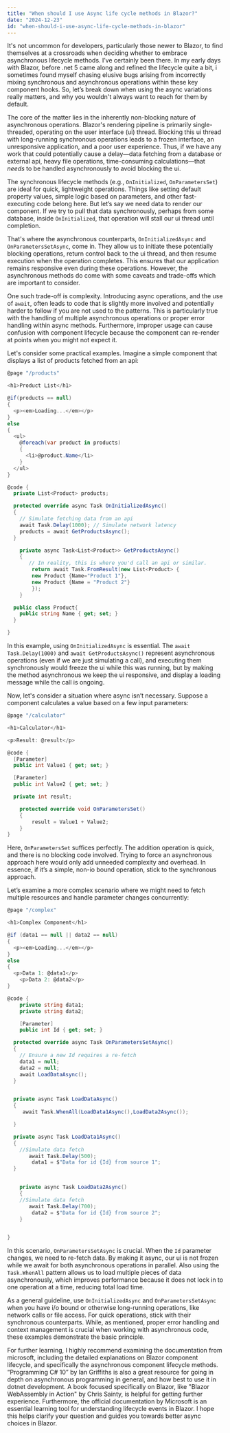```yaml
---
title: "When should I use Async life cycle methods in Blazor?"
date: "2024-12-23"
id: "when-should-i-use-async-life-cycle-methods-in-blazor"
---
```


 It's not uncommon for developers, particularly those newer to Blazor, to find themselves at a crossroads when deciding whether to embrace asynchronous lifecycle methods. I’ve certainly been there. In my early days with Blazor, before .net 5 came along and refined the lifecycle quite a bit, i sometimes found myself chasing elusive bugs arising from incorrectly mixing synchronous and asynchronous operations within these key component hooks. So, let’s break down when using the async variations really matters, and why you wouldn't always want to reach for them by default.

The core of the matter lies in the inherently non-blocking nature of asynchronous operations. Blazor's rendering pipeline is primarily single-threaded, operating on the user interface (ui) thread. Blocking this ui thread with long-running synchronous operations leads to a frozen interface, an unresponsive application, and a poor user experience. Thus, if we have any work that could potentially cause a delay—data fetching from a database or external api, heavy file operations, time-consuming calculations—that *needs* to be handled asynchronously to avoid blocking the ui.

The synchronous lifecycle methods (e.g., `OnInitialized`, `OnParametersSet`) are ideal for quick, lightweight operations. Things like setting default property values, simple logic based on parameters, and other fast-executing code belong here. But let’s say we need data to render our component. If we try to pull that data synchronously, perhaps from some database, inside `OnInitialized`, that operation will stall our ui thread until completion.

That's where the asynchronous counterparts, `OnInitializedAsync` and `OnParametersSetAsync`, come in. They allow us to initiate these potentially blocking operations, return control back to the ui thread, and then resume execution when the operation completes. This ensures that our application remains responsive even during these operations. However, the asynchronous methods do come with some caveats and trade-offs which are important to consider.

One such trade-off is complexity. Introducing async operations, and the use of `await`, often leads to code that is slightly more involved and potentially harder to follow if you are not used to the patterns. This is particularly true with the handling of multiple asynchronous operations or proper error handling within async methods. Furthermore, improper usage can cause confusion with component lifecycle because the component can re-render at points when you might not expect it.

Let's consider some practical examples. Imagine a simple component that displays a list of products fetched from an api:

```csharp
@page "/products"

<h1>Product List</h1>

@if(products == null)
{
  <p><em>Loading...</em></p>
}
else
{
  <ul>
    @foreach(var product in products)
    {
      <li>@product.Name</li>
    }
  </ul>
}

@code {
  private List<Product> products;

  protected override async Task OnInitializedAsync()
  {
    // Simulate fetching data from an api
    await Task.Delay(1000); // Simulate network latency
    products = await GetProductsAsync();
  }

    private async Task<List<Product>> GetProductsAsync()
    {
       // In reality, this is where you'd call an api or similar.
        return await Task.FromResult(new List<Product> {
        new Product {Name="Product 1"},
        new Product {Name = "Product 2"}
        });
    }

  public class Product{
    public string Name { get; set; }
  }

}
```

In this example, using `OnInitializedAsync` is essential. The `await Task.Delay(1000)` and `await GetProductsAsync()` represent asynchronous operations (even if we are just simulating a call), and executing them synchronously would freeze the ui while this was running, but by making the method asynchronous we keep the ui responsive, and display a loading message while the call is ongoing.

Now, let's consider a situation where async isn’t necessary. Suppose a component calculates a value based on a few input parameters:

```csharp
@page "/calculator"

<h1>Calculator</h1>

<p>Result: @result</p>

@code {
  [Parameter]
  public int Value1 { get; set; }

  [Parameter]
  public int Value2 { get; set; }

  private int result;

    protected override void OnParametersSet()
    {
        result = Value1 + Value2;
    }
}
```

Here, `OnParametersSet` suffices perfectly. The addition operation is quick, and there is no blocking code involved. Trying to force an asynchronous approach here would only add unneeded complexity and overhead. In essence, if it’s a simple, non-io bound operation, stick to the synchronous approach.

Let’s examine a more complex scenario where we might need to fetch multiple resources and handle parameter changes concurrently:

```csharp
@page "/complex"

<h1>Complex Component</h1>

@if (data1 == null || data2 == null)
{
  <p><em>Loading...</em></p>
}
else
{
  <p>Data 1: @data1</p>
    <p>Data 2: @data2</p>
}

@code {
    private string data1;
    private string data2;

    [Parameter]
    public int Id { get; set; }

  protected override async Task OnParametersSetAsync()
  {
    // Ensure a new Id requires a re-fetch
    data1 = null;
    data2 = null;
    await LoadDataAsync();
  }


  private async Task LoadDataAsync()
  {
     await Task.WhenAll(LoadData1Async(),LoadData2Async());

  }

  private async Task LoadData1Async()
  {
    //Simulate data fetch
       await Task.Delay(500);
        data1 = $"Data for id {Id} from source 1";
  }


    private async Task LoadData2Async()
    {
    //Simulate data fetch
       await Task.Delay(700);
        data2 = $"Data for id {Id} from source 2";
    }


}
```
In this scenario, `OnParametersSetAsync` is crucial. When the `Id` parameter changes, we need to re-fetch data. By making it async, our ui is not frozen while we await for both asynchronous operations in parallel. Also using the `Task.WhenAll` pattern allows us to load multiple pieces of data asynchronously, which improves performance because it does not lock in to one operation at a time, reducing total load time.

As a general guideline, use `OnInitializedAsync` and `OnParametersSetAsync` when you have i/o bound or otherwise long-running operations, like network calls or file access. For quick operations, stick with their synchronous counterparts. While, as mentioned, proper error handling and context management is crucial when working with asynchronous code, these examples demonstrate the basic principle.

For further learning, I highly recommend examining the documentation from microsoft, including the detailed explanations on Blazor component lifecycle, and specifically the asynchronous component lifecycle methods. “Programming C# 10” by Ian Griffiths is also a great resource for going in depth on asynchronous programming in general, and how best to use it in dotnet development. A book focused specifically on Blazor, like "Blazor WebAssembly in Action" by Chris Sainty, is helpful for getting further experience. Furthermore, the official documentation by Microsoft is an essential learning tool for understanding lifecycle events in Blazor. I hope this helps clarify your question and guides you towards better async choices in Blazor.
